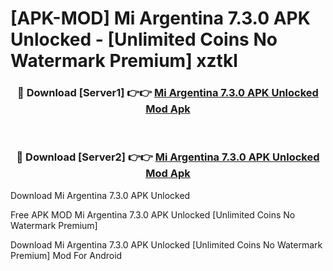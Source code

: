 # [APK-MOD] Mi Argentina 7.3.0 APK Unlocked - [Unlimited Coins No Watermark Premium] xztkl



<div align="center">
<h3>🔴 Download [Server1] 👉👉 <a href="https://momento.my/?title=Mi_Argentina_7.3.0_APK_Unlocked">Mi Argentina 7.3.0 APK Unlocked Mod Apk</a></h3><br>

<h3>🔴 Download [Server2] 👉👉 <a href="https://momento.my/?title=Mi_Argentina_7.3.0_APK_Unlocked">Mi Argentina 7.3.0 APK Unlocked Mod Apk</a></h3>
</div>



Download Mi Argentina 7.3.0 APK Unlocked 

Free APK MOD Mi Argentina 7.3.0 APK Unlocked [Unlimited Coins No Watermark Premium]

Download Mi Argentina 7.3.0 APK Unlocked [Unlimited Coins No Watermark Premium] Mod For Android
